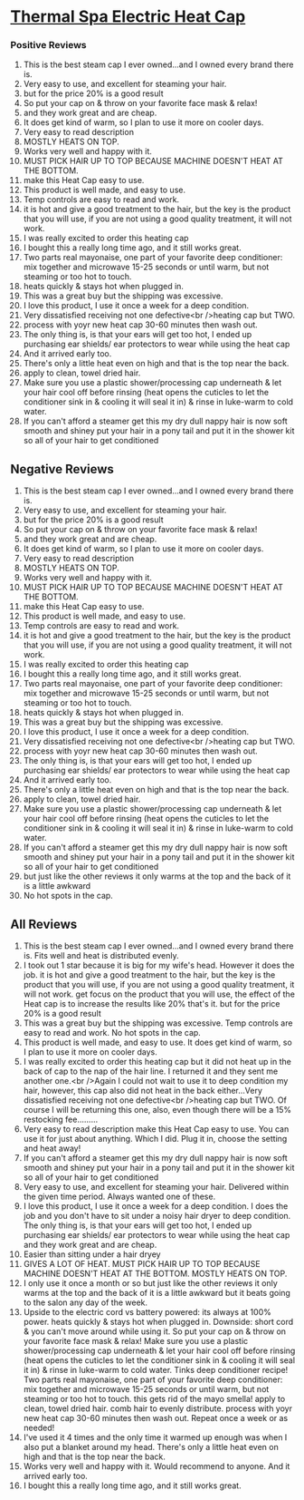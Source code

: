 # [Thermal Spa Electric Heat Cap](https://products.checkmycream.com/products/Thermal-Spa-Electric-Heat-Cap.html)

### Positive Reviews

<ol>
      <li>This is the best steam cap I ever owned...and I owned every brand there is.</li>
      <li>Very easy to use, and excellent for steaming your hair.</li>
      <li>but for the price 20% is a good result</li>
      <li>So put your cap on &amp; throw on your favorite face mask &amp; relax!  </li>
      <li>and they work great and are cheap.</li>
      <li>It does get kind of warm, so I plan to use it more on cooler days.</li>
      <li>Very easy to read description</li>
      <li>MOSTLY HEATS ON TOP.</li>
      <li>Works very well and happy with it.</li>
      <li>MUST PICK HAIR UP TO TOP BECAUSE MACHINE DOESN&#x27;T HEAT AT THE BOTTOM.  </li>
      <li>make this Heat Cap easy to use.</li>
      <li>This product is well made, and easy to use.  </li>
      <li>Temp controls are easy to read and work.  </li>
      <li>it is hot and give a good treatment to the hair, but the key is the product that you will use, if you are not using a good quality treatment, it will not work.</li>
      <li>I was really excited to order this heating cap</li>
      <li>I bought this a really long time ago, and it still works great.</li>
      <li>Two parts real mayonaise, one part of your favorite deep conditioner: mix together and microwave 15-25 seconds or until warm, but not steaming or too hot to touch.</li>
      <li>heats quickly &amp; stays hot when plugged in.</li>
      <li>This was a great buy but the shipping was excessive.  </li>
      <li>I love this product, I use it once a week for a deep condition.  </li>
      <li>Very dissatisfied receiving not one defective&lt;br /&gt;heating cap but TWO.  </li>
      <li>process with yoyr new heat cap 30-60 minutes then wash out.</li>
      <li>The only thing is, is that your ears will get too hot, I ended up purchasing ear shields/ ear protectors to wear while using the heat cap</li>
      <li>And it arrived early too.</li>
      <li>There&#x27;s only a little heat even on high and that is the top near the back.</li>
      <li>apply to clean, towel dried hair.</li>
      <li>Make sure you use a plastic shower/processing cap underneath &amp; let your hair cool off before rinsing (heat opens the cuticles to let the conditioner sink in &amp; cooling it will seal it in) &amp; rinse in luke-warm to cold water.  </li>
      <li>If you can&#x27;t afford a steamer get this my dry dull nappy hair is now soft smooth and shiney put your hair in a pony tail and put it in the shower kit so all of your hair to get conditioned</li>
</ol>


<h2>Negative Reviews</h2>
<ol>
<li> This is the best steam cap I ever owned...and I owned every brand there is.</li>
<li> Very easy to use, and excellent for steaming your hair.</li>
<li> but for the price 20% is a good result</li>
<li> So put your cap on &amp; throw on your favorite face mask &amp; relax!  </li>
<li> and they work great and are cheap.</li>
<li> It does get kind of warm, so I plan to use it more on cooler days.</li>
<li> Very easy to read description</li>
<li> MOSTLY HEATS ON TOP.</li>
<li> Works very well and happy with it.</li>
<li> MUST PICK HAIR UP TO TOP BECAUSE MACHINE DOESN&#x27;T HEAT AT THE BOTTOM.  </li>
<li> make this Heat Cap easy to use.</li>
<li> This product is well made, and easy to use.  </li>
<li> Temp controls are easy to read and work.  </li>
<li> it is hot and give a good treatment to the hair, but the key is the product that you will use, if you are not using a good quality treatment, it will not work.</li>
<li> I was really excited to order this heating cap</li>
<li> I bought this a really long time ago, and it still works great.</li>
<li> Two parts real mayonaise, one part of your favorite deep conditioner: mix together and microwave 15-25 seconds or until warm, but not steaming or too hot to touch.</li>
<li> heats quickly &amp; stays hot when plugged in.</li>
<li> This was a great buy but the shipping was excessive.  </li>
<li> I love this product, I use it once a week for a deep condition.  </li>
<li> Very dissatisfied receiving not one defective&lt;br /&gt;heating cap but TWO.  </li>
<li> process with yoyr new heat cap 30-60 minutes then wash out.</li>
<li> The only thing is, is that your ears will get too hot, I ended up purchasing ear shields/ ear protectors to wear while using the heat cap</li>
<li> And it arrived early too.</li>
<li> There&#x27;s only a little heat even on high and that is the top near the back.</li>
<li> apply to clean, towel dried hair.</li>
<li> Make sure you use a plastic shower/processing cap underneath &amp; let your hair cool off before rinsing (heat opens the cuticles to let the conditioner sink in &amp; cooling it will seal it in) &amp; rinse in luke-warm to cold water.  </li>
<li> If you can&#x27;t afford a steamer get this my dry dull nappy hair is now soft smooth and shiney put your hair in a pony tail and put it in the shower kit so all of your hair to get conditioned</li>
<li> but just like the other reviews it only warms at the top and the back of it is a little awkward</li>
<li> No hot spots in the cap.</li>
</ol>

<h2>All Reviews</h2>

<ol>
    <li> This is the best steam cap I ever owned...and I owned every brand there is. Fits well and heat is distributed evenly.</li>
    <li> I took out 1 star because it is big for my wife&#x27;s head. However it does the job. it is hot and give a good treatment to the hair, but the key is the product that you will use, if you are not using a good quality treatment, it will not work. get focus on the product that you will use, the effect of the Heat cap is to increase the results like 20% that&#x27;s it. but for the price 20% is a good result</li>
    <li> This was a great buy but the shipping was excessive.  Temp controls are easy to read and work.  No hot spots in the cap.</li>
    <li> This product is well made, and easy to use.  It does get kind of warm, so I plan to use it more on cooler days.</li>
    <li> I was really excited to order this heating cap but it did not heat up in the back of cap to the nap of the hair line.  I returned it and they sent me another one.&lt;br /&gt;Again I could not wait to use it to deep condition my hair, however, this cap also did not heat in the back either...Very dissatisfied receiving not one defective&lt;br /&gt;heating cap but TWO.  Of course I will be returning this one, also, even though there will be a 15% restocking fee.........</li>
    <li> Very easy to read description make this Heat Cap easy to use. You can use it for just about anything. Which I did. Plug it in, choose the setting and heat away!</li>
    <li> If you can&#x27;t afford a steamer get this my dry dull nappy hair is now soft smooth and shiney put your hair in a pony tail and put it in the shower kit so all of your hair to get conditioned</li>
    <li> Very easy to use, and excellent for steaming your hair. Delivered within the given time period. Always wanted one of these.</li>
    <li> I love this product, I use it once a week for a deep condition.  I does the job and you don&#x27;t have to sit under a noisy hair dryer to deep condition.  The only thing is, is that your ears will get too hot, I ended up purchasing ear shields/ ear protectors to wear while using the heat cap and they work great and are cheap.</li>
    <li> Easier than sitting under a hair dryey</li>
    <li> GIVES A LOT OF HEAT.  MUST PICK HAIR UP TO TOP BECAUSE MACHINE DOESN&#x27;T HEAT AT THE BOTTOM.  MOSTLY HEATS ON TOP.</li>
    <li> I only use it once a month or so but just like the other reviews it only warms at the top and the back of it is a little awkward but it beats going to the salon any day of the week.</li>
    <li> Upside to the electric cord vs battery powered: its always at 100% power. heats quickly &amp; stays hot when plugged in. Downside: short cord &amp; you can&#x27;t move around while using it. So put your cap on &amp; throw on your favorite face mask &amp; relax!  Make sure you use a plastic shower/processing cap underneath &amp; let your hair cool off before rinsing (heat opens the cuticles to let the conditioner sink in &amp; cooling it will seal it in) &amp; rinse in luke-warm to cold water.  Tinks deep conditioner recipe! Two parts real mayonaise, one part of your favorite deep conditioner: mix together and microwave 15-25 seconds or until warm, but not steaming or too hot to touch. this gets rid of the mayo smella! apply to clean, towel dried hair. comb hair to evenly distribute. process with yoyr new heat cap 30-60 minutes then wash out. Repeat once a week or as needed!</li>
    <li> I&#x27;ve used it 4 times and the only time it warmed up enough was when I also put a blanket around my head.  There&#x27;s only a little heat even on high and that is the top near the back.</li>
    <li> Works very well and happy with it. Would recommend to anyone. And it arrived early too.</li>
    <li> I bought this a really long time ago, and it still works great.</li>
</ol>




